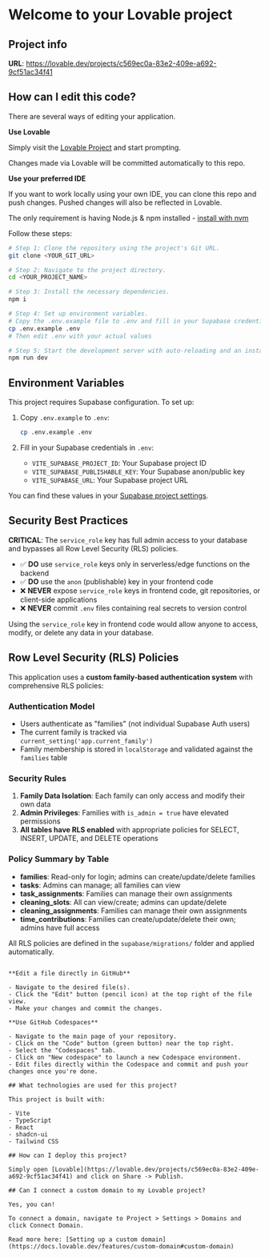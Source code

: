 # Welcome to your Lovable project

## Project info

**URL**: https://lovable.dev/projects/c569ec0a-83e2-409e-a692-9cf51ac34f41

## How can I edit this code?

There are several ways of editing your application.

**Use Lovable**

Simply visit the [Lovable Project](https://lovable.dev/projects/c569ec0a-83e2-409e-a692-9cf51ac34f41) and start prompting.

Changes made via Lovable will be committed automatically to this repo.

**Use your preferred IDE**

If you want to work locally using your own IDE, you can clone this repo and push changes. Pushed changes will also be reflected in Lovable.

The only requirement is having Node.js & npm installed - [install with nvm](https://github.com/nvm-sh/nvm#installing-and-updating)

Follow these steps:

```sh
# Step 1: Clone the repository using the project's Git URL.
git clone <YOUR_GIT_URL>

# Step 2: Navigate to the project directory.
cd <YOUR_PROJECT_NAME>

# Step 3: Install the necessary dependencies.
npm i

# Step 4: Set up environment variables.
# Copy the .env.example file to .env and fill in your Supabase credentials
cp .env.example .env
# Then edit .env with your actual values

# Step 5: Start the development server with auto-reloading and an instant preview.
npm run dev
```

## Environment Variables

This project requires Supabase configuration. To set up:

1. Copy `.env.example` to `.env`:
   ```sh
   cp .env.example .env
   ```

2. Fill in your Supabase credentials in `.env`:
   - `VITE_SUPABASE_PROJECT_ID`: Your Supabase project ID
   - `VITE_SUPABASE_PUBLISHABLE_KEY`: Your Supabase anon/public key
   - `VITE_SUPABASE_URL`: Your Supabase project URL

You can find these values in your [Supabase project settings](https://supabase.com/dashboard/project/_/settings/api).

## Security Best Practices

**CRITICAL**: The `service_role` key has full admin access to your database and bypasses all Row Level Security (RLS) policies.

- ✅ **DO** use `service_role` keys only in serverless/edge functions on the backend
- ✅ **DO** use the `anon` (publishable) key in your frontend code
- ❌ **NEVER** expose `service_role` keys in frontend code, git repositories, or client-side applications
- ❌ **NEVER** commit `.env` files containing real secrets to version control

Using the `service_role` key in frontend code would allow anyone to access, modify, or delete any data in your database.

## Row Level Security (RLS) Policies

This application uses a **custom family-based authentication system** with comprehensive RLS policies:

### Authentication Model
- Users authenticate as "families" (not individual Supabase Auth users)
- The current family is tracked via `current_setting('app.current_family')` 
- Family membership is stored in `localStorage` and validated against the `families` table

### Security Rules
1. **Family Data Isolation**: Each family can only access and modify their own data
2. **Admin Privileges**: Families with `is_admin = true` have elevated permissions
3. **All tables have RLS enabled** with appropriate policies for SELECT, INSERT, UPDATE, and DELETE operations

### Policy Summary by Table
- **families**: Read-only for login; admins can create/update/delete families
- **tasks**: Admins can manage; all families can view
- **task_assignments**: Families can manage their own assignments
- **cleaning_slots**: All can view/create; admins can update/delete
- **cleaning_assignments**: Families can manage their own assignments
- **time_contributions**: Families can create/update/delete their own; admins have full access

All RLS policies are defined in the `supabase/migrations/` folder and applied automatically.

```

**Edit a file directly in GitHub**

- Navigate to the desired file(s).
- Click the "Edit" button (pencil icon) at the top right of the file view.
- Make your changes and commit the changes.

**Use GitHub Codespaces**

- Navigate to the main page of your repository.
- Click on the "Code" button (green button) near the top right.
- Select the "Codespaces" tab.
- Click on "New codespace" to launch a new Codespace environment.
- Edit files directly within the Codespace and commit and push your changes once you're done.

## What technologies are used for this project?

This project is built with:

- Vite
- TypeScript
- React
- shadcn-ui
- Tailwind CSS

## How can I deploy this project?

Simply open [Lovable](https://lovable.dev/projects/c569ec0a-83e2-409e-a692-9cf51ac34f41) and click on Share -> Publish.

## Can I connect a custom domain to my Lovable project?

Yes, you can!

To connect a domain, navigate to Project > Settings > Domains and click Connect Domain.

Read more here: [Setting up a custom domain](https://docs.lovable.dev/features/custom-domain#custom-domain)
